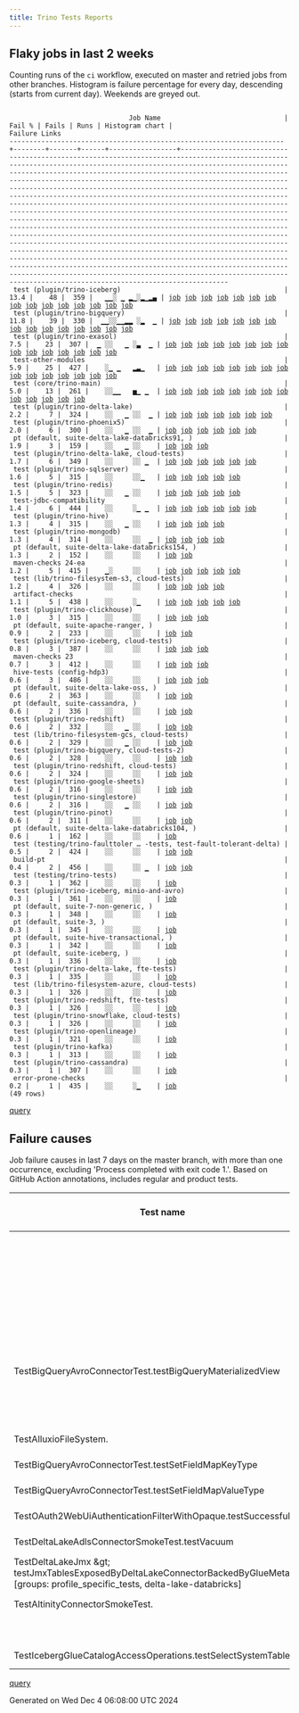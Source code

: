 ```yaml
---
title: Trino Tests Reports
---
```


## Flaky jobs in last 2 weeks

Counting runs of the `ci` workflow, executed on master and retried jobs from other branches.
Histogram is failure percentage for every day, descending (starts from current day).
Weekends are greyed out.
<pre><code>
                              Job Name                               | Fail % | Fails | Runs | Histogram chart |                                                                                                                                                                                                                                                                                                                                                                                                                                                                                                                                                                                                                  Failure Links                                                                                                                                                                                                                                                                                                                                                                                                                                                                                                                                                                                                                   
---------------------------------------------------------------------+--------+-------+------+-----------------+--------------------------------------------------------------------------------------------------------------------------------------------------------------------------------------------------------------------------------------------------------------------------------------------------------------------------------------------------------------------------------------------------------------------------------------------------------------------------------------------------------------------------------------------------------------------------------------------------------------------------------------------------------------------------------------------------------------------------------------------------------------------------------------------------------------------------------------------------------------------------------------------------------------------------------------------------------------------------------------------------------------------------------------------------------------------------------------------------------------------------------------------------------------------------------------------------------------------------------------------------
 test (plugin/trino-iceberg)                                         |   13.4 |    48 |  359 |   ▁▁░ ▁ ▂▁░▂▁▂▄ | <a href="https://github.com/trinodb/trino/actions/runs/12144340196/job/33863513484">job</a> <a href="https://github.com/trinodb/trino/actions/runs/12144340196/job/33863513484">job</a> <a href="https://github.com/trinodb/trino/actions/runs/12114297472/job/33770713989">job</a> <a href="https://github.com/trinodb/trino/actions/runs/12117352697/job/33779718798">job</a> <a href="https://github.com/trinodb/trino/actions/runs/12102294949/job/33743220759">job</a> <a href="https://github.com/trinodb/trino/actions/runs/12064146628/job/33640541983">job</a> <a href="https://github.com/trinodb/trino/actions/runs/12068707580/job/33654487478">job</a> <a href="https://github.com/trinodb/trino/actions/runs/12043599290/job/33579276298">job</a> <a href="https://github.com/trinodb/trino/actions/runs/12023318758/job/33517054692">job</a> <a href="https://github.com/trinodb/trino/actions/runs/12027548611/job/33528955333">job</a> <a href="https://github.com/trinodb/trino/actions/runs/12027548611/job/33531834924">job</a> <a href="https://github.com/trinodb/trino/actions/runs/12027548611/job/33533425669">job</a> <a href="https://github.com/trinodb/trino/actions/runs/12028587227/job/33532128651">job</a> <a href="https://github.com/trinodb/trino/actions/runs/12009084182/job/33473124757">job</a> <a href="https://github.com/trinodb/trino/actions/runs/12019225291/job/33505628024">job</a>  
 test (plugin/trino-bigquery)                                        |   11.8 |    39 |  330 |  ▁▁░░▁▁▂▂ ░▂  ▁ | <a href="https://github.com/trinodb/trino/actions/runs/12135253527/job/33833971499">job</a> <a href="https://github.com/trinodb/trino/actions/runs/12138599090/job/33844438456">job</a> <a href="https://github.com/trinodb/trino/actions/runs/12138979870/job/33845637181">job</a> <a href="https://github.com/trinodb/trino/actions/runs/12138983321/job/33845650043">job</a> <a href="https://github.com/trinodb/trino/actions/runs/12143917316/job/33862043931">job</a> <a href="https://github.com/trinodb/trino/actions/runs/12117352697/job/33779709162">job</a> <a href="https://github.com/trinodb/trino/actions/runs/12120732400/job/33790181191">job</a> <a href="https://github.com/trinodb/trino/actions/runs/12085363808/job/33702497001">job</a> <a href="https://github.com/trinodb/trino/actions/runs/12060069850/job/33629859936">job</a> <a href="https://github.com/trinodb/trino/actions/runs/12062133873/job/33635335931">job</a> <a href="https://github.com/trinodb/trino/actions/runs/12067497018/job/33650647122">job</a> <a href="https://github.com/trinodb/trino/actions/runs/12073500559/job/33669752628">job</a> <a href="https://github.com/trinodb/trino/actions/runs/12044940491/job/33582785972">job</a> <a href="https://github.com/trinodb/trino/actions/runs/12047554019/job/33590374625">job</a> <a href="https://github.com/trinodb/trino/actions/runs/12048519460/job/33593383890">job</a>  
 test (plugin/trino-exasol)                                          |    7.5 |    23 |  307 |  ▁ ░░   ▁ ░▃  ▁ | <a href="https://github.com/trinodb/trino/actions/runs/12133176005/job/33828308238">job</a> <a href="https://github.com/trinodb/trino/actions/runs/12136916634/job/33839093903">job</a> <a href="https://github.com/trinodb/trino/actions/runs/12138979870/job/33845651298">job</a> <a href="https://github.com/trinodb/trino/actions/runs/12114363497/job/33770859743">job</a> <a href="https://github.com/trinodb/trino/actions/runs/12062133873/job/33635338870">job</a> <a href="https://github.com/trinodb/trino/actions/runs/12044940491/job/33582789367">job</a> <a href="https://github.com/trinodb/trino/actions/runs/12056751255/job/33619984327">job</a> <a href="https://github.com/trinodb/trino/actions/runs/12024451776/job/33520011024">job</a> <a href="https://github.com/trinodb/trino/actions/runs/12024451776/job/33520011024">job</a> <a href="https://github.com/trinodb/trino/actions/runs/12029743933/job/33535761738">job</a> <a href="https://github.com/trinodb/trino/actions/runs/12033079551/job/33546473043">job</a> <a href="https://github.com/trinodb/trino/actions/runs/12033079551/job/33546473043">job</a> <a href="https://github.com/trinodb/trino/actions/runs/12014599238/job/33490878364">job</a> <a href="https://github.com/trinodb/trino/actions/runs/11982209841/job/33409887646">job</a> <a href="https://github.com/trinodb/trino/actions/runs/11984744426/job/33415910983">job</a>  
 test-other-modules                                                  |    5.9 |    25 |  427 |    ░▁ ▁   ▂▃▁   | <a href="https://github.com/trinodb/trino/actions/runs/12133176005/job/33828274320">job</a> <a href="https://github.com/trinodb/trino/actions/runs/12142361647/job/33856663344">job</a> <a href="https://github.com/trinodb/trino/actions/runs/12113366621/job/33768204967">job</a> <a href="https://github.com/trinodb/trino/actions/runs/12100155376/job/33738460952">job</a> <a href="https://github.com/trinodb/trino/actions/runs/12100155376/job/33738460952">job</a> <a href="https://github.com/trinodb/trino/actions/runs/12060069850/job/33629825950">job</a> <a href="https://github.com/trinodb/trino/actions/runs/12073500559/job/33669712628">job</a> <a href="https://github.com/trinodb/trino/actions/runs/12047554019/job/33590315654">job</a> <a href="https://github.com/trinodb/trino/actions/runs/12049239030/job/33595574032">job</a> <a href="https://github.com/trinodb/trino/actions/runs/12051140374/job/33601522108">job</a> <a href="https://github.com/trinodb/trino/actions/runs/11991914007/job/33431115659">job</a> <a href="https://github.com/trinodb/trino/actions/runs/11999167824/job/33446778823">job</a> <a href="https://github.com/trinodb/trino/actions/runs/11999167824/job/33446778823">job</a> <a href="https://github.com/trinodb/trino/actions/runs/11984744426/job/33415864507">job</a> <a href="https://github.com/trinodb/trino/actions/runs/11984744426/job/33415864507">job</a>  
 test (core/trino-main)                                              |    5.0 |    13 |  261 |    ░░▁▁   ▅▁ ▁  | <a href="https://github.com/trinodb/trino/actions/runs/12133285875/job/33828627364">job</a> <a href="https://github.com/trinodb/trino/actions/runs/12136532803/job/33837900207">job</a> <a href="https://github.com/trinodb/trino/actions/runs/12085363808/job/33702494980">job</a> <a href="https://github.com/trinodb/trino/actions/runs/12064146628/job/33640535634">job</a> <a href="https://github.com/trinodb/trino/actions/runs/12065218318/job/33643586609">job</a> <a href="https://github.com/trinodb/trino/actions/runs/12054182621/job/33611677859">job</a> <a href="https://github.com/trinodb/trino/actions/runs/12029743933/job/33535753988">job</a> <a href="https://github.com/trinodb/trino/actions/runs/12011573113/job/33480937634">job</a> <a href="https://github.com/trinodb/trino/actions/runs/11999167824/job/33446804795">job</a> <a href="https://github.com/trinodb/trino/actions/runs/11999167824/job/33446804795">job</a> <a href="https://github.com/trinodb/trino/actions/runs/11982209841/job/33409883166">job</a> <a href="https://github.com/trinodb/trino/actions/runs/11958299999/job/33337588782">job</a> <a href="https://github.com/trinodb/trino/actions/runs/11958299999/job/33337588782">job</a>                                                                                                                                                                  
 test (plugin/trino-delta-lake)                                      |    2.2 |     7 |  324 |    ░░   ▁ ░░  ▁ | <a href="https://github.com/trinodb/trino/actions/runs/12081323873/job/33690252993">job</a> <a href="https://github.com/trinodb/trino/actions/runs/12062133873/job/33635336671">job</a> <a href="https://github.com/trinodb/trino/actions/runs/12028587227/job/33532123617">job</a> <a href="https://github.com/trinodb/trino/actions/runs/12028587227/job/33532123617">job</a> <a href="https://github.com/trinodb/trino/actions/runs/12040740167/job/33571264807">job</a> <a href="https://github.com/trinodb/trino/actions/runs/11936547343/job/33270541400">job</a> <a href="https://github.com/trinodb/trino/actions/runs/11936547343/job/33270541400">job</a>                                                                                                                                                                                                                                                                                                                                                                                                                                                                                                                                                                                                                                                                  
 test (plugin/trino-phoenix5)                                        |    2.0 |     6 |  300 |    ░░   ▁ ░░  ▁ | <a href="https://github.com/trinodb/trino/actions/runs/12023991388/job/33518807410">job</a> <a href="https://github.com/trinodb/trino/actions/runs/12031081898/job/33540050516">job</a> <a href="https://github.com/trinodb/trino/actions/runs/12031081898/job/33540050516">job</a> <a href="https://github.com/trinodb/trino/actions/runs/11940222193/job/33282487258">job</a> <a href="https://github.com/trinodb/trino/actions/runs/11940222193/job/33282487258">job</a> <a href="https://github.com/trinodb/trino/actions/runs/11940945488/job/33284808023">job</a>                                                                                                                                                                                                                                                                                                                                                                                                                                                                                                                                                                                                                                                                                                                                                  
 pt (default, suite-delta-lake-databricks91, )                       |    1.9 |     3 |  159 |    ░░   ▁ ░░    | <a href="https://github.com/trinodb/trino/actions/runs/12043599290/job/33579463729">job</a> <a href="https://github.com/trinodb/trino/actions/runs/12028587227/job/33532587998">job</a> <a href="https://github.com/trinodb/trino/actions/runs/12028587227/job/33532587998">job</a>                                                                                                                                                                                                                                                                                                                                                                                                                                                                                                                                                                                                                                                                                                                                                                                                                                                                                                                                                                                                  
 test (plugin/trino-delta-lake, cloud-tests)                         |    1.7 |     6 |  349 |    ░░     ░░ ▁  | <a href="https://github.com/trinodb/trino/actions/runs/12133176005/job/33828307439">job</a> <a href="https://github.com/trinodb/trino/actions/runs/12062133873/job/33635337268">job</a> <a href="https://github.com/trinodb/trino/actions/runs/11979799717/job/33402968504">job</a> <a href="https://github.com/trinodb/trino/actions/runs/11952364943/job/33317990953">job</a> <a href="https://github.com/trinodb/trino/actions/runs/11952735997/job/33319181705">job</a> <a href="https://github.com/trinodb/trino/actions/runs/11952735997/job/33319181705">job</a>                                                                                                                                                                                                                                                                                                                                                                                                                                                                                                                                                                                                                                                                                                                                                  
 test (plugin/trino-sqlserver)                                       |    1.6 |     5 |  315 |    ░░     ░░▁   | <a href="https://github.com/trinodb/trino/actions/runs/12120732400/job/33790198869">job</a> <a href="https://github.com/trinodb/trino/actions/runs/12067497018/job/33650662943">job</a> <a href="https://github.com/trinodb/trino/actions/runs/11966660474/job/33362685540">job</a> <a href="https://github.com/trinodb/trino/actions/runs/11966660474/job/33362685540">job</a> <a href="https://github.com/trinodb/trino/actions/runs/11974717154/job/33386508117">job</a>                                                                                                                                                                                                                                                                                                                                                                                                                                                                                                                                                                                                                                                                                                                                                                                                                                  
 test (plugin/trino-redis)                                           |    1.5 |     5 |  323 |    ░░   ▁ ░░    | <a href="https://github.com/trinodb/trino/actions/runs/12033079551/job/33546486447">job</a> <a href="https://github.com/trinodb/trino/actions/runs/12033079551/job/33546486447">job</a> <a href="https://github.com/trinodb/trino/actions/runs/12016669633/job/33497449277">job</a> <a href="https://github.com/trinodb/trino/actions/runs/11966660474/job/33362684007">job</a> <a href="https://github.com/trinodb/trino/actions/runs/11966660474/job/33362684007">job</a>                                                                                                                                                                                                                                                                                                                                                                                                                                                                                                                                                                                                                                                                                                                                                                                                                                  
 test-jdbc-compatibility                                             |    1.4 |     6 |  444 |    ░░     ░▁ ▁  | <a href="https://github.com/trinodb/trino/actions/runs/12138979870/job/33845584441">job</a> <a href="https://github.com/trinodb/trino/actions/runs/12084352606/job/33699367645">job</a> <a href="https://github.com/trinodb/trino/actions/runs/12062133873/job/33635310122">job</a> <a href="https://github.com/trinodb/trino/actions/runs/11982024655/job/33409327509">job</a> <a href="https://github.com/trinodb/trino/actions/runs/11944670464/job/33296014995">job</a> <a href="https://github.com/trinodb/trino/actions/runs/11950257380/job/33311370860">job</a>                                                                                                                                                                                                                                                                                                                                                                                                                                                                                                                                                                                                                                                                                                                                                  
 test (plugin/trino-hive)                                            |    1.3 |     4 |  315 |    ░░   ▁ ░░    | <a href="https://github.com/trinodb/trino/actions/runs/12136532803/job/33837910088">job</a> <a href="https://github.com/trinodb/trino/actions/runs/12053137717/job/33608188639">job</a> <a href="https://github.com/trinodb/trino/actions/runs/12024451776/job/33520011410">job</a> <a href="https://github.com/trinodb/trino/actions/runs/12024451776/job/33520011410">job</a>                                                                                                                                                                                                                                                                                                                                                                                                                                                                                                                                                                                                                                                                                                                                                                                                                                                                                                                  
 test (plugin/trino-mongodb)                                         |    1.3 |     4 |  314 |    ░░     ░░  ▁ | <a href="https://github.com/trinodb/trino/actions/runs/12056121466/job/33618049269">job</a> <a href="https://github.com/trinodb/trino/actions/runs/11940222193/job/33282485811">job</a> <a href="https://github.com/trinodb/trino/actions/runs/11940222193/job/33282485811">job</a> <a href="https://github.com/trinodb/trino/actions/runs/11941730098/job/33287318975">job</a>                                                                                                                                                                                                                                                                                                                                                                                                                                                                                                                                                                                                                                                                                                                                                                                                                                                                                                                  
 pt (default, suite-delta-lake-databricks154, )                      |    1.3 |     2 |  152 |    ░░     ░░    | <a href="https://github.com/trinodb/trino/actions/runs/12043599290/job/33579465679">job</a> <a href="https://github.com/trinodb/trino/actions/runs/11925737475/job/33238573564">job</a>                                                                                                                                                                                                                                                                                                                                                                                                                                                                                                                                                                                                                                                                                                                                                                                                                                                                                                                                                                                                                                                                                  
 maven-checks 24-ea                                                  |    1.2 |     5 |  415 |    ▁░     ░░    | <a href="https://github.com/trinodb/trino/actions/runs/12114058970/job/33770007502">job</a> <a href="https://github.com/trinodb/trino/actions/runs/12109817391/job/33759379173">job</a> <a href="https://github.com/trinodb/trino/actions/runs/12046886591/job/33588293264">job</a> <a href="https://github.com/trinodb/trino/actions/runs/11952153052/job/33317286145">job</a> <a href="https://github.com/trinodb/trino/actions/runs/11932065606/job/33256255448">job</a>                                                                                                                                                                                                                                                                                                                                                                                                                                                                                                                                                                                                                                                                                                                                                                                                                                  
 test (lib/trino-filesystem-s3, cloud-tests)                         |    1.2 |     4 |  326 |    ░░     ░░    | <a href="https://github.com/trinodb/trino/actions/runs/12136532803/job/33837901632">job</a> <a href="https://github.com/trinodb/trino/actions/runs/12043599290/job/33579271644">job</a> <a href="https://github.com/trinodb/trino/actions/runs/11932065606/job/33256325639">job</a> <a href="https://github.com/trinodb/trino/actions/runs/11941508549/job/33286561341">job</a>                                                                                                                                                                                                                                                                                                                                                                                                                                                                                                                                                                                                                                                                                                                                                                                                                                                                                                                  
 artifact-checks                                                     |    1.1 |     5 |  438 |    ░░     ░▁    | <a href="https://github.com/trinodb/trino/actions/runs/12063104593/job/33637773808">job</a> <a href="https://github.com/trinodb/trino/actions/runs/11982024655/job/33409326070">job</a> <a href="https://github.com/trinodb/trino/actions/runs/11981986824/job/33409214215">job</a> <a href="https://github.com/trinodb/trino/actions/runs/11981986824/job/33409214215">job</a> <a href="https://github.com/trinodb/trino/actions/runs/11953550390/job/33321657018">job</a>                                                                                                                                                                                                                                                                                                                                                                                                                                                                                                                                                                                                                                                                                                                                                                                                                                  
 test (plugin/trino-clickhouse)                                      |    1.0 |     3 |  315 |    ░░     ░░    | <a href="https://github.com/trinodb/trino/actions/runs/12135938962/job/33836064939">job</a> <a href="https://github.com/trinodb/trino/actions/runs/12138983321/job/33845651818">job</a> <a href="https://github.com/trinodb/trino/actions/runs/12060069850/job/33629860600">job</a>                                                                                                                                                                                                                                                                                                                                                                                                                                                                                                                                                                                                                                                                                                                                                                                                                                                                                                                                                                                                  
 pt (default, suite-apache-ranger, )                                 |    0.9 |     2 |  233 |    ░░     ░░    | <a href="https://github.com/trinodb/trino/actions/runs/12060467495/job/33631179325">job</a> <a href="https://github.com/trinodb/trino/actions/runs/12026031079/job/33524555645">job</a>                                                                                                                                                                                                                                                                                                                                                                                                                                                                                                                                                                                                                                                                                                                                                                                                                                                                                                                                                                                                                                                                                  
 test (plugin/trino-iceberg, cloud-tests)                            |    0.8 |     3 |  387 |    ░░     ░░    | <a href="https://github.com/trinodb/trino/actions/runs/12133176005/job/33828309619">job</a> <a href="https://github.com/trinodb/trino/actions/runs/12133285875/job/33828634759">job</a> <a href="https://github.com/trinodb/trino/actions/runs/11964569157/job/33357155305">job</a>                                                                                                                                                                                                                                                                                                                                                                                                                                                                                                                                                                                                                                                                                                                                                                                                                                                                                                                                                                                                  
 maven-checks 23                                                     |    0.7 |     3 |  412 |    ░░     ░░    | <a href="https://github.com/trinodb/trino/actions/runs/12114058970/job/33770006909">job</a> <a href="https://github.com/trinodb/trino/actions/runs/11981986824/job/33409213723">job</a> <a href="https://github.com/trinodb/trino/actions/runs/11981986824/job/33409213723">job</a>                                                                                                                                                                                                                                                                                                                                                                                                                                                                                                                                                                                                                                                                                                                                                                                                                                                                                                                                                                                                  
 hive-tests (config-hdp3)                                            |    0.6 |     3 |  486 |    ░░     ░░    | <a href="https://github.com/trinodb/trino/actions/runs/12138979870/job/33845584123">job</a> <a href="https://github.com/trinodb/trino/actions/runs/12010110864/job/33476266174">job</a> <a href="https://github.com/trinodb/trino/actions/runs/12010110864/job/33476266174">job</a>                                                                                                                                                                                                                                                                                                                                                                                                                                                                                                                                                                                                                                                                                                                                                                                                                                                                                                                                                                                                  
 pt (default, suite-delta-lake-oss, )                                |    0.6 |     2 |  363 |    ░░     ░░    | <a href="https://github.com/trinodb/trino/actions/runs/12043599290/job/33579468089">job</a> <a href="https://github.com/trinodb/trino/actions/runs/12014599238/job/33491333097">job</a>                                                                                                                                                                                                                                                                                                                                                                                                                                                                                                                                                                                                                                                                                                                                                                                                                                                                                                                                                                                                                                                                                  
 pt (default, suite-cassandra, )                                     |    0.6 |     2 |  336 |    ░░     ░░    | <a href="https://github.com/trinodb/trino/actions/runs/12142361647/job/33857464330">job</a> <a href="https://github.com/trinodb/trino/actions/runs/11944670464/job/33296387041">job</a>                                                                                                                                                                                                                                                                                                                                                                                                                                                                                                                                                                                                                                                                                                                                                                                                                                                                                                                                                                                                                                                                                  
 test (plugin/trino-redshift)                                        |    0.6 |     2 |  332 |    ░░   ▁ ░░    | <a href="https://github.com/trinodb/trino/actions/runs/12024451776/job/33520015784">job</a> <a href="https://github.com/trinodb/trino/actions/runs/12024451776/job/33520015784">job</a>                                                                                                                                                                                                                                                                                                                                                                                                                                                                                                                                                                                                                                                                                                                                                                                                                                                                                                                                                                                                                                                                                  
 test (lib/trino-filesystem-gcs, cloud-tests)                        |    0.6 |     2 |  329 |    ░░   ▁ ░░    | <a href="https://github.com/trinodb/trino/actions/runs/12024451776/job/33520007347">job</a> <a href="https://github.com/trinodb/trino/actions/runs/12024451776/job/33520007347">job</a>                                                                                                                                                                                                                                                                                                                                                                                                                                                                                                                                                                                                                                                                                                                                                                                                                                                                                                                                                                                                                                                                                  
 test (plugin/trino-bigquery, cloud-tests-2)                         |    0.6 |     2 |  328 |    ░░     ░░    | <a href="https://github.com/trinodb/trino/actions/runs/11973910005/job/33383899273">job</a> <a href="https://github.com/trinodb/trino/actions/runs/11943245784/job/33291970759">job</a>                                                                                                                                                                                                                                                                                                                                                                                                                                                                                                                                                                                                                                                                                                                                                                                                                                                                                                                                                                                                                                                                                  
 test (plugin/trino-redshift, cloud-tests)                           |    0.6 |     2 |  324 |    ░░     ░░    | <a href="https://github.com/trinodb/trino/actions/runs/12043599290/job/33579279138">job</a> <a href="https://github.com/trinodb/trino/actions/runs/12029743933/job/33535770810">job</a>                                                                                                                                                                                                                                                                                                                                                                                                                                                                                                                                                                                                                                                                                                                                                                                                                                                                                                                                                                                                                                                                                  
 test (plugin/trino-google-sheets)                                   |    0.6 |     2 |  316 |    ░░     ░░    | <a href="https://github.com/trinodb/trino/actions/runs/11978022177/job/33397231050">job</a> <a href="https://github.com/trinodb/trino/actions/runs/11952153052/job/33317372915">job</a>                                                                                                                                                                                                                                                                                                                                                                                                                                                                                                                                                                                                                                                                                                                                                                                                                                                                                                                                                                                                                                                                                  
 test (plugin/trino-singlestore)                                     |    0.6 |     2 |  316 |    ░░   ▁ ░░    | <a href="https://github.com/trinodb/trino/actions/runs/12031081898/job/33540053933">job</a> <a href="https://github.com/trinodb/trino/actions/runs/12031081898/job/33540053933">job</a>                                                                                                                                                                                                                                                                                                                                                                                                                                                                                                                                                                                                                                                                                                                                                                                                                                                                                                                                                                                                                                                                                  
 test (plugin/trino-pinot)                                           |    0.6 |     2 |  311 |    ░░     ░░    | <a href="https://github.com/trinodb/trino/actions/runs/12021950981/job/33513372217">job</a> <a href="https://github.com/trinodb/trino/actions/runs/12016669633/job/33497448578">job</a>                                                                                                                                                                                                                                                                                                                                                                                                                                                                                                                                                                                                                                                                                                                                                                                                                                                                                                                                                                                                                                                                                  
 pt (default, suite-delta-lake-databricks104, )                      |    0.6 |     1 |  162 |    ░░     ░░    | <a href="https://github.com/trinodb/trino/actions/runs/12137882347/job/33842667885">job</a>                                                                                                                                                                                                                                                                                                                                                                                                                                                                                                                                                                                                                                                                                                                                                                                                                                                                                                                                                                                                                                                                                                                                                                  
 test (testing/trino-faulttoler … -tests, test-fault-tolerant-delta) |    0.5 |     2 |  424 |    ░░     ░░    | <a href="https://github.com/trinodb/trino/actions/runs/11981832834/job/33408934627">job</a> <a href="https://github.com/trinodb/trino/actions/runs/11981832834/job/33408934627">job</a>                                                                                                                                                                                                                                                                                                                                                                                                                                                                                                                                                                                                                                                                                                                                                                                                                                                                                                                                                                                                                                                                                  
 build-pt                                                            |    0.4 |     2 |  456 |    ░░     ░░ ▁  | <a href="https://github.com/trinodb/trino/actions/runs/11952735997/job/33319113202">job</a> <a href="https://github.com/trinodb/trino/actions/runs/11952735997/job/33319113202">job</a>                                                                                                                                                                                                                                                                                                                                                                                                                                                                                                                                                                                                                                                                                                                                                                                                                                                                                                                                                                                                                                                                                  
 test (testing/trino-tests)                                          |    0.3 |     1 |  362 |    ░░     ░░    | <a href="https://github.com/trinodb/trino/actions/runs/11941508549/job/33286578322">job</a>                                                                                                                                                                                                                                                                                                                                                                                                                                                                                                                                                                                                                                                                                                                                                                                                                                                                                                                                                                                                                                                                                                                                                                  
 test (plugin/trino-iceberg, minio-and-avro)                         |    0.3 |     1 |  361 |    ░░     ░░    | <a href="https://github.com/trinodb/trino/actions/runs/12114297472/job/33770714770">job</a>                                                                                                                                                                                                                                                                                                                                                                                                                                                                                                                                                                                                                                                                                                                                                                                                                                                                                                                                                                                                                                                                                                                                                                  
 pt (default, suite-7-non-generic, )                                 |    0.3 |     1 |  348 |    ░░     ░░    | <a href="https://github.com/trinodb/trino/actions/runs/12138979870/job/33846041999">job</a>                                                                                                                                                                                                                                                                                                                                                                                                                                                                                                                                                                                                                                                                                                                                                                                                                                                                                                                                                                                                                                                                                                                                                                  
 pt (default, suite-3, )                                             |    0.3 |     1 |  345 |    ░░     ░░    | <a href="https://github.com/trinodb/trino/actions/runs/12047554019/job/33590796988">job</a>                                                                                                                                                                                                                                                                                                                                                                                                                                                                                                                                                                                                                                                                                                                                                                                                                                                                                                                                                                                                                                                                                                                                                                  
 pt (default, suite-hive-transactional, )                            |    0.3 |     1 |  342 |    ░░     ░░    | <a href="https://github.com/trinodb/trino/actions/runs/12015829676/job/33495178856">job</a>                                                                                                                                                                                                                                                                                                                                                                                                                                                                                                                                                                                                                                                                                                                                                                                                                                                                                                                                                                                                                                                                                                                                                                  
 pt (default, suite-iceberg, )                                       |    0.3 |     1 |  336 |    ░░     ░░    | <a href="https://github.com/trinodb/trino/actions/runs/12136916634/job/33839540246">job</a>                                                                                                                                                                                                                                                                                                                                                                                                                                                                                                                                                                                                                                                                                                                                                                                                                                                                                                                                                                                                                                                                                                                                                                  
 test (plugin/trino-delta-lake, fte-tests)                           |    0.3 |     1 |  335 |    ░░     ░░    | <a href="https://github.com/trinodb/trino/actions/runs/12027548611/job/33528950730">job</a>                                                                                                                                                                                                                                                                                                                                                                                                                                                                                                                                                                                                                                                                                                                                                                                                                                                                                                                                                                                                                                                                                                                                                                  
 test (lib/trino-filesystem-azure, cloud-tests)                      |    0.3 |     1 |  326 |    ░░     ░░    | <a href="https://github.com/trinodb/trino/actions/runs/12027548611/job/33528942045">job</a>                                                                                                                                                                                                                                                                                                                                                                                                                                                                                                                                                                                                                                                                                                                                                                                                                                                                                                                                                                                                                                                                                                                                                                  
 test (plugin/trino-redshift, fte-tests)                             |    0.3 |     1 |  326 |    ░░     ░░    | <a href="https://github.com/trinodb/trino/actions/runs/12043599290/job/33579279303">job</a>                                                                                                                                                                                                                                                                                                                                                                                                                                                                                                                                                                                                                                                                                                                                                                                                                                                                                                                                                                                                                                                                                                                                                                  
 test (plugin/trino-snowflake, cloud-tests)                          |    0.3 |     1 |  326 |    ░░     ░░    | <a href="https://github.com/trinodb/trino/actions/runs/11964569157/job/33357159406">job</a>                                                                                                                                                                                                                                                                                                                                                                                                                                                                                                                                                                                                                                                                                                                                                                                                                                                                                                                                                                                                                                                                                                                                                                  
 test (plugin/trino-openlineage)                                     |    0.3 |     1 |  321 |    ░░     ░░    | <a href="https://github.com/trinodb/trino/actions/runs/12016669633/job/33497447306">job</a>                                                                                                                                                                                                                                                                                                                                                                                                                                                                                                                                                                                                                                                                                                                                                                                                                                                                                                                                                                                                                                                                                                                                                                  
 test (plugin/trino-kafka)                                           |    0.3 |     1 |  313 |    ░░     ░░    | <a href="https://github.com/trinodb/trino/actions/runs/11928441102/job/33245477917">job</a>                                                                                                                                                                                                                                                                                                                                                                                                                                                                                                                                                                                                                                                                                                                                                                                                                                                                                                                                                                                                                                                                                                                                                                  
 test (plugin/trino-cassandra)                                       |    0.3 |     1 |  307 |    ░░     ░░    | <a href="https://github.com/trinodb/trino/actions/runs/12040740167/job/33571263022">job</a>                                                                                                                                                                                                                                                                                                                                                                                                                                                                                                                                                                                                                                                                                                                                                                                                                                                                                                                                                                                                                                                                                                                                                                  
 error-prone-checks                                                  |    0.2 |     1 |  435 |    ░░     ░▁    | <a href="https://github.com/trinodb/trino/actions/runs/11982024655/job/33409326567">job</a>                                                                                                                                                                                                                                                                                                                                                                                                                                                                                                                                                                                                                                                                                                                                                                                                                                                                                                                                                                                                                                                                                                                                                                  
(49 rows)
</code></pre>
[query](https://github.com/trinodb/reports/blob/47d071b662338243eaa64a2e4917c2f0b9339224/sql/tests/jobs.sql)

## Failure causes

Job failure causes in last 7 days on the master branch, with more than one occurrence,
excluding 'Process completed with exit code 1.'.
Based on GitHub Action annotations, includes regular and product tests.

| Test name                                                                                                                                     | Message                                                                                                                                                                                                     | Test failures | Run failures | % of runs | First seen at           | Last seen at            | Failure Links                                                                                                                                                                                                                                                                                                                                                                                                    |
| --------------------------------------------------------------------------------------------------------------------------------------------- | ----------------------------------------------------------------------------------------------------------------------------------------------------------------------------------------------------------- | -------------:| ------------:| ---------:| ----------------------- | ----------------------- | ---------------------------------------------------------------------------------------------------------------------------------------------------------------------------------------------------------------------------------------------------------------------------------------------------------------------------------------------------------------------------------------------------------------- |
|                                                                                                                                               | Canceling since a higher priority waiting request for 'workflow=ci,\&lt;br/\&gt;                                                                                                                                  |            88 |            7 |       1.0 | 2024-11-29 14:49:38.000 | 2024-12-02 07:04:58.000 | <a href="https://github.com/trinodb/trino/actions/runs/12086415082/job/33705717335">job</a> <a href="https://github.com/trinodb/trino/actions/runs/12086415082/job/33706104888">job</a> <a href="https://github.com/trinodb/trino/actions/runs/12086415082/job/33706105698">job</a> <a href="https://github.com/trinodb/trino/actions/runs/12086415082/job/33706106027">job</a> <a href="https://github.com/trinodb/trino/actions/runs/12086415082/job/33706106338">job</a>  |
|                                                                                                                                               | The operation was canceled.                                                                                                                                                                                 |            78 |           12 |       1.7 | 2024-11-27 07:28:57.000 | 2024-12-03 05:53:33.000 | <a href="https://github.com/trinodb/trino/actions/runs/12044940491/job/33582789367">job</a> <a href="https://github.com/trinodb/trino/actions/runs/12056751255/job/33619984327">job</a> <a href="https://github.com/trinodb/trino/actions/runs/12062133873/job/33635338870">job</a> <a href="https://github.com/trinodb/trino/actions/runs/12086415082/job/33705717335">job</a> <a href="https://github.com/trinodb/trino/actions/runs/12086415082/job/33706104888">job</a>  |
|                                                                                                                                               | Can't find 'action.yml', 'action.yaml' or 'Dockerfile' under '/home/runner/work/trino/trino/.github/actions/process-test-results'. Did you forget to run actions/checkout before running your local action? |            12 |            2 |       0.3 | 2024-12-01 04:18:45.000 | 2024-12-01 05:07:23.000 | <a href="https://github.com/trinodb/trino/actions/runs/12102210639/job/33743043080">job</a> <a href="https://github.com/trinodb/trino/actions/runs/12102210639/job/33743043249">job</a> <a href="https://github.com/trinodb/trino/actions/runs/12102210639/job/33743043362">job</a> <a href="https://github.com/trinodb/trino/actions/runs/12102210639/job/33743043468">job</a> <a href="https://github.com/trinodb/trino/actions/runs/12102210639/job/33743043599">job</a>  |
| TestBigQueryAvroConnectorTest.testBigQueryMaterializedView                                                                                    | No valid spans, queries were executing concurrently                                                                                                                                                         |            11 |           11 |       1.6 | 2024-11-27 06:47:05.000 | 2024-12-03 16:47:28.000 | <a href="https://github.com/trinodb/trino/actions/runs/12044940491/job/33582785972">job</a> <a href="https://github.com/trinodb/trino/actions/runs/12054182621/job/33611680425">job</a> <a href="https://github.com/trinodb/trino/actions/runs/12060069850/job/33629859936">job</a> <a href="https://github.com/trinodb/trino/actions/runs/12062133873/job/33635335931">job</a> <a href="https://github.com/trinodb/trino/actions/runs/12073500559/job/33669752628">job</a>  |
|                                                                                                                                               | Process completed with exit code 127.                                                                                                                                                                       |            10 |            2 |       0.3 | 2024-12-01 04:18:45.000 | 2024-12-01 05:07:20.000 | <a href="https://github.com/trinodb/trino/actions/runs/12102210639/job/33743043080">job</a> <a href="https://github.com/trinodb/trino/actions/runs/12102210639/job/33743043249">job</a> <a href="https://github.com/trinodb/trino/actions/runs/12102210639/job/33743043362">job</a> <a href="https://github.com/trinodb/trino/actions/runs/12102210639/job/33743043468">job</a> <a href="https://github.com/trinodb/trino/actions/runs/12102210639/job/33743043599">job</a>  |
| TestAlluxioFileSystem.                                                                                                                        | org.testcontainers.containers.ContainerLaunchException: Container startup failed for image alluxio/alluxio:2.9.5                                                                                            |             4 |            4 |       0.6 | 2024-11-27 10:10:12.000 | 2024-12-03 05:24:20.000 | <a href="https://github.com/trinodb/trino/actions/runs/12047554019/job/33590315654">job</a> <a href="https://github.com/trinodb/trino/actions/runs/12060069850/job/33629825950">job</a> <a href="https://github.com/trinodb/trino/actions/runs/12073500559/job/33669712628">job</a> <a href="https://github.com/trinodb/trino/actions/runs/12133176005/job/33828274320">job</a>                                                                                  |
| TestBigQueryAvroConnectorTest.testSetFieldMapKeyType                                                                                          | Unsupported column type: map\(row\(field integer\), integer\)                                                                                                                                               |             4 |            4 |       0.6 | 2024-11-27 06:47:05.000 | 2024-11-27 11:36:42.000 | <a href="https://github.com/trinodb/trino/actions/runs/12044940491/job/33582785972">job</a> <a href="https://github.com/trinodb/trino/actions/runs/12047554019/job/33590374625">job</a> <a href="https://github.com/trinodb/trino/actions/runs/12048519460/job/33593383890">job</a> <a href="https://github.com/trinodb/trino/actions/runs/12049152382/job/33595392705">job</a>                                                                                  |
| TestBigQueryAvroConnectorTest.testSetFieldMapValueType                                                                                        | Unsupported column type: map\(integer, row\(field integer\)\)                                                                                                                                               |             4 |            4 |       0.6 | 2024-11-27 06:47:05.000 | 2024-11-27 11:36:42.000 | <a href="https://github.com/trinodb/trino/actions/runs/12044940491/job/33582785972">job</a> <a href="https://github.com/trinodb/trino/actions/runs/12047554019/job/33590374625">job</a> <a href="https://github.com/trinodb/trino/actions/runs/12048519460/job/33593383890">job</a> <a href="https://github.com/trinodb/trino/actions/runs/12049152382/job/33595392705">job</a>                                                                                  |
| TestOAuth2WebUiAuthenticationFilterWithOpaque.testSuccessfulFlow                                                                              | Expecting Optional to contain a value but it was empty.                                                                                                                                                     |             2 |            2 |       0.3 | 2024-11-28 09:02:16.000 | 2024-11-29 13:40:27.000 | <a href="https://github.com/trinodb/trino/actions/runs/12065218318/job/33643586609">job</a> <a href="https://github.com/trinodb/trino/actions/runs/12085363808/job/33702494980">job</a>                                                                                                                                                                                                                                                  |
| TestDeltaLakeAdlsConnectorSmokeTest.testVacuum                                                                                                | expected: \&lt;br/\&gt;                                                                                                                                                                                           |             2 |            2 |       0.3 | 2024-11-28 04:02:54.000 | 2024-12-03 05:09:34.000 | <a href="https://github.com/trinodb/trino/actions/runs/12062133873/job/33635337268">job</a> <a href="https://github.com/trinodb/trino/actions/runs/12133176005/job/33828307439">job</a>                                                                                                                                                                                                                                                  |
| TestDeltaLakeJmx \&gt; testJmxTablesExposedByDeltaLakeConnectorBackedByGlueMetastore \[groups: profile\_specific\_tests, delta-lake-databricks\] | Could not find rows:\&lt;br/\&gt;                                                                                                                                                                                 |             2 |            1 |       0.1 | 2024-11-27 04:46:57.000 | 2024-11-27 05:02:54.000 | <a href="https://github.com/trinodb/trino/actions/runs/12043599290/job/33579463729">job</a> <a href="https://github.com/trinodb/trino/actions/runs/12043599290/job/33579465679">job</a>                                                                                                                                                                                                                                                  |
| TestAltinityConnectorSmokeTest.                                                                                                               | The target server failed to respond                                                                                                                                                                         |             2 |            2 |       0.3 | 2024-11-28 00:15:31.000 | 2024-12-03 11:55:50.000 | <a href="https://github.com/trinodb/trino/actions/runs/12060069850/job/33629860600">job</a> <a href="https://github.com/trinodb/trino/actions/runs/12138983321/job/33845651818">job</a>                                                                                                                                                                                                                                                  |
|                                                                                                                                               | LeftCurly: '\{' at column 142 should be on a new line.                                                                                                                                                      |             2 |            1 |       0.1 | 2024-12-02 06:57:52.000 | 2024-12-02 06:58:46.000 | <a href="https://github.com/trinodb/trino/actions/runs/12114058970/job/33770006909">job</a> <a href="https://github.com/trinodb/trino/actions/runs/12114058970/job/33770007502">job</a>                                                                                                                                                                                                                                                  |
| TestIcebergGlueCatalogAccessOperations.testSelectSystemTable                                                                                  | Expecting actual:\&lt;br/\&gt;                                                                                                                                                                                    |             2 |            2 |       0.3 | 2024-12-03 05:12:22.000 | 2024-12-03 05:17:22.000 | <a href="https://github.com/trinodb/trino/actions/runs/12133176005/job/33828309619">job</a> <a href="https://github.com/trinodb/trino/actions/runs/12133285875/job/33828634759">job</a>                                                                                                                                                                                                                                                  |

[query](https://github.com/trinodb/reports/blob/47d071b662338243eaa64a2e4917c2f0b9339224/sql/tests/annotations.sql)

Generated on Wed Dec  4 06:08:00 UTC 2024
